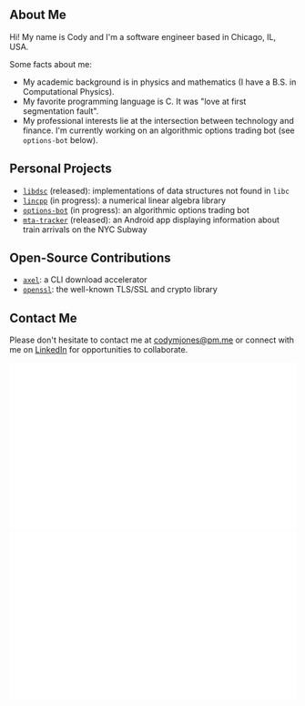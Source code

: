 ## About Me

Hi! My name is Cody and I'm a software engineer based in Chicago, IL, USA.

Some facts about me:

- My academic background is in physics and mathematics (I have a B.S. in Computational Physics).
- My favorite programming language is C. It was "love at first segmentation fault".
- My professional interests lie at the intersection between technology and finance. I'm currently working on an algorithmic options trading bot (see `options-bot` below).

## Personal Projects

- [`libdsc`](https://github.com/cm-jones/libdsc) (released): implementations of data structures not found in `libc`
- [`lincpp`](https://github.com/cm-jones/lincpp) (in progress): a numerical linear algebra library
- [`options-bot`](https://github.com/cm-jones/options-bot) (in progress): an algorithmic options trading bot
- [`mta-tracker`](https://github.com/cm-jones/mta-tracker) (released): an Android app displaying information about train arrivals on the NYC Subway

## Open-Source Contributions

- [`axel`](https://github.com/axel-download-accelerator/axel): a CLI download accelerator
- [`openssl`](https://github.com/openssl/openssl): the well-known TLS/SSL and crypto library

## Contact Me

Please don't hesitate to contact me at codymjones@pm.me or connect with me on [LinkedIn](https://linkedin.com/in/cm-jones) for opportunities to collaborate.

![](https://raw.githubusercontent.com/cm-jones/github-stats/master/generated/languages.svg#gh-dark-mode-only)
![](https://raw.githubusercontent.com/cm-jones/github-stats/master/generated/languages.svg#gh-light-mode-only)
